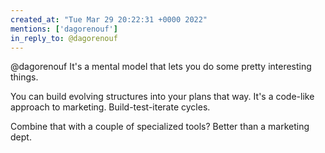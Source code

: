 ```yaml
---
created_at: "Tue Mar 29 20:22:31 +0000 2022"
mentions: ['dagorenouf']
in_reply_to: @dagorenouf
---
```


@dagorenouf It's a mental model that lets you do some pretty interesting things.

You can build evolving structures into your plans that way. It's a code-like approach to marketing. Build-test-iterate cycles. 

Combine that with a couple of specialized tools? Better than a marketing dept.